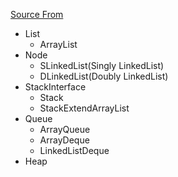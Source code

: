 [Source From](https://st-lab.tistory.com/category/%EC%9E%90%EB%A3%8C%EA%B5%AC%EC%A1%B0/Java "Stranger's Lab")

- List  
  - ArrayList 
- Node 
  - SLinkedList(Singly LinkedList) 
  - DLinkedList(Doubly LinkedList)
- StackInterface 
  - Stack 
  - StackExtendArrayList
- Queue 
  - ArrayQueue 
  - ArrayDeque 
  - LinkedListDeque
- Heap 
